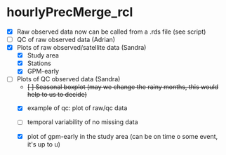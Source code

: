 # hourlyPrecMerge_rcl

- [X] Raw observed data now can be called from a .rds file (see script)
- [ ] QC of raw observed data (Adrian)
- [X] Plots of raw observed/satellite data (Sandra)
    - [X] Study area
    - [X] Stations
    - [X] GPM-early

- [ ] Plots of QC observed data (Sandra)
    - ~~[ ] Seasonal boxplot (may we change the rainy months, this would help to us to decide)~~
    - [X] example of qc: plot of raw/qc data 
    - [ ] temporal variability of no missing data
    - [X] plot of gpm-early in the study area (can be on time o some event, it's up to u)

